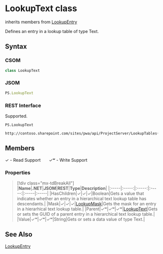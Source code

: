 [comment]: # (Name:LookupText)
[comment]: # (Name:Microsoft.ProjectServer.LookupText)
[comment]: # (Type:class)
[comment]: # (Status:Verified)

# <a name="name"></a>LookupText class

inherits members from [LookupEntry](LookupEntry.md)<br/>

<a name="description"></a>Defines an entry in a lookup table of type Text.

## <a name="syntax"></a>Syntax

### CSOM

```cs
class LookupText 
```
### JSOM

```javascript
PS.LookupText
```
### REST Interface

Supported.

```
PS.LookupText

http://contoso.sharepoint.com/sites/pwa/api/ProjectServer/LookupTables('{tableid}')/Entries('{entryid}')
```

## <a name="members"></a>Members


&#x2713; - Read Support &nbsp;&nbsp;&nbsp;&nbsp;&nbsp;&nbsp;&#x2713;&#x02B7; - Write Support

### <a name="properties"></a>Properties
> [!div class="mx-tdBreakAll"]
|**Name**|**.NET**|**JSOM**|**REST**|**Type**|**Description**|
|:-----|:-----:|:-----:|:-----:|:-----|:-----|
|<a name="HasChildren"></a>HasChildren|&#x2713;|&#x2713;|&#x2713;|Boolean|Gets a value that indicates whether an entry in a hierarchical text lookup table has descendants.|
|<a name="Mask"></a>Mask|&#x2713;|&#x2713;|&#x2713;|[LookupMask](LookupMask.md)|Gets the mask for an entry in a hierarhical text lookup table.|
|<a name="Parent"></a>Parent|&#x2713;&#x02B7;|&#x2713;&#x02B7;|&#x2713;&#x02B7;|[LookupText](LookupText.md)|Gets or sets the GUID of a parent entry in a hierarchical text lookup table.|
|<a name="Value"></a>Value|&#x2713;&#x02B7;|&#x2713;&#x02B7;|&#x2713;&#x02B7;|String|Gets or sets a data value of type Text.|

## <a name="seeAlso"></a>See Also

[LookupEntry](LookupEntry.md)